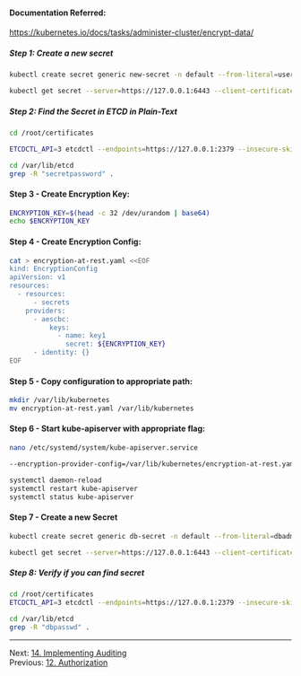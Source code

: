 #### Documentation Referred:

https://kubernetes.io/docs/tasks/administer-cluster/encrypt-data/

##### Step 1: Create a new secret
```sh
kubectl create secret generic new-secret -n default --from-literal=user=secretpassword --server=https://127.0.0.1:6443 --client-certificate /root/certificates/bob.crt --certificate-authority /root/certificates/ca.crt --client-key /root/certificates/bob.key
```
```sh
kubectl get secret --server=https://127.0.0.1:6443 --client-certificate /root/certificates/bob.crt --certificate-authority /root/certificates/ca.crt --client-key /root/certificates/bob.key
```

##### Step 2: Find the Secret in ETCD in Plain-Text
```sh
cd /root/certificates
```
```sh
ETCDCTL_API=3 etcdctl --endpoints=https://127.0.0.1:2379 --insecure-skip-tls-verify  --insecure-transport=false --cert ./api-etcd.crt --key ./api-etcd.key get /registry/secrets/default/new-secret | hexdump -C
```
```sh
cd /var/lib/etcd
grep -R "secretpassword" .
```
#### Step 3 - Create Encryption Key:
```sh
ENCRYPTION_KEY=$(head -c 32 /dev/urandom | base64)
echo $ENCRYPTION_KEY
```
#### Step 4 - Create Encryption Config:
```sh
cat > encryption-at-rest.yaml <<EOF
kind: EncryptionConfig
apiVersion: v1
resources:
  - resources:
      - secrets
    providers:
      - aescbc:
          keys:
            - name: key1
              secret: ${ENCRYPTION_KEY}
      - identity: {}
EOF
```
#### Step 5 - Copy configuration to appropriate path:
```sh
mkdir /var/lib/kubernetes
mv encryption-at-rest.yaml /var/lib/kubernetes
```
#### Step 6 - Start kube-apiserver with appropriate flag:

  ```sh
nano /etc/systemd/system/kube-apiserver.service
```
```sh
--encryption-provider-config=/var/lib/kubernetes/encryption-at-rest.yaml
```
```sh
systemctl daemon-reload
systemctl restart kube-apiserver
systemctl status kube-apiserver
```
#### Step 7 - Create a new Secret
```sh
kubectl create secret generic db-secret -n default --from-literal=dbadmin=dbpasswd --server=https://127.0.0.1:6443 --client-certificate /root/certificates/bob.crt --certificate-authority /root/certificates/ca.crt --client-key /root/certificates/bob.key
```
```sh
kubectl get secret --server=https://127.0.0.1:6443 --client-certificate /root/certificates/bob.crt --certificate-authority /root/certificates/ca.crt --client-key /root/certificates/bob.key
```
##### Step 8: Verify if you can find secret

```sh
cd /root/certificates
ETCDCTL_API=3 etcdctl --endpoints=https://127.0.0.1:2379 --insecure-skip-tls-verify  --insecure-transport=false --cert ./api-etcd.crt --key ./api-etcd.key get /registry/secrets/default/db-secret | hexdump -C
```
```sh
cd /var/lib/etcd
grep -R "dbpasswd" .
```

---

Next: [14. Implementing Auditing](audit-logs.md) <br>
Previous: [12. Authorization](authorization.md)
